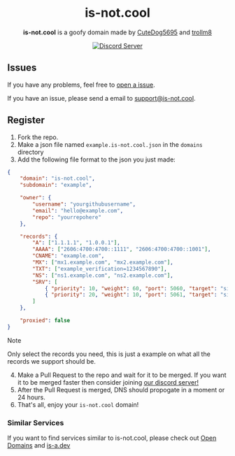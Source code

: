 <h1 align="center">is-not.cool</h1>

<p align="center"><strong>is-not.cool</strong> is a goofy domain made by <a href="https://github.com/CuteDog5695">CuteDog5695</a> and <a href="https://github.com/trollm8">trollm8</a></p>

<p align="center">
   <a href="https://discord.gg/ZtcFe2s7St"><img alt="Discord Server" src="https://invidget.switchblade.xyz/ZtcFe2s7St"></a>
</p>


## Issues
If you have any problems, feel free to [open a issue](https://github.com/is-not-cool/register/issues/new/choose).

If you have an issue, please send a email to support@is-not.cool.

## Register
1. Fork the repo.
2. Make a json file named `example.is-not.cool.json` in the `domains` directory
3. Add the following file format to the json you just made:
```json
{
    "domain": "is-not.cool",
    "subdomain": "example",

    "owner": {
        "username": "yourgithubusername",
        "email": "hello@example.com",
        "repo": "yourrepohere"
    },

    "records": {
        "A": ["1.1.1.1", "1.0.0.1"],
        "AAAA": ["2606:4700:4700::1111", "2606:4700:4700::1001"],
        "CNAME": "example.com",
        "MX": ["mx1.example.com", "mx2.example.com"],
        "TXT": ["example_verification=1234567890"],
        "NS": ["ns1.example.com", "ns2.example.com"],
        "SRV": [
            { "priority": 10, "weight": 60, "port": 5060, "target": "sipserver.example.com" },
            { "priority": 20, "weight": 10, "port": 5061, "target": "sipbackup.example.com" }
        ]
    },

    "proxied": false
}
```
> [!NOTE]
> Only select the records you need, this is just a example on what all the records we support should be.

4. Make a Pull Request to the repo and wait for it to be merged. If you want it to be merged faster then consider joining [our discord server!](https://discord.gg/ZtcFe2s7St)
5. After the Pull Request is merged, DNS should propogate in a moment or 24 hours.
6. That's all, enjoy your `is-not.cool` domain!


### Similar Services
If you want to find services similar to is-not.cool, please check out [Open Domains](https://github.com/open-domains/register) and [is-a.dev](https://github.com/is-a-dev/register)